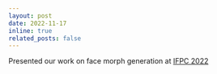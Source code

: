 ```yaml
---
layout: post
date: 2022-11-17
inline: true
related_posts: false
---
```


Presented our work on face morph generation at [IFPC 2022](https://www.nist.gov/news-events/events/2022/11/international-face-performance-conference-ifpc-2022)
